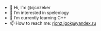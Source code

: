 - 👋 Hi, I’m @rjcnzeker
- 👀 I’m interested in speleology
- 🌱 I’m currently learning C++
- 📫 How to reach me: rjcnz.igok@yandex.ru

<!---
rjcnzeker/rjcnzeker is a ✨ special ✨ repository because its `README.md` (this file) appears on your GitHub profile.
You can click the Preview link to take a look at your changes.
--->
